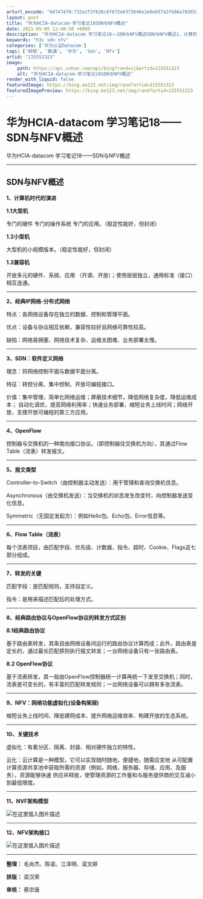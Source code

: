 ```yaml
---
arturl_encode: "68747470:733a2f2f626c6f672e6373646e2e6e65742f686a783032302f:61727469636c652f64657461696c732f313135353531333233"
layout: post
title: "华为HCIA-datacom-学习笔记18SDN与NFV概述"
date: 2021-05-05 12:40:58 +0800
description: "华为HCIA-datacom 学习笔记18——SDN与NFV概述SDN与NFV概述1、计算机时代的演"
keywords: "h3c sdn nfv"
categories: ['华为认证Datacom']
tags: ['网络', '数通', '华为', 'Sdn', 'Nfv']
artid: "115551323"
image:
    path: https://api.vvhan.com/api/bing?rand=sj&artid=115551323
    alt: "华为HCIA-datacom-学习笔记18SDN与NFV概述"
render_with_liquid: false
featuredImage: https://bing.ee123.net/img/rand?artid=115551323
featuredImagePreview: https://bing.ee123.net/img/rand?artid=115551323
---
```


# 华为HCIA-datacom 学习笔记18——SDN与NFV概述

华为HCIA-datacom 学习笔记18——SDN与NFV概述

---

## SDN与NFV概述

**1、计算机时代的演进**
  

**1.1大型机**
  
专门的硬件 专门的操作系统 专门的应用。（稳定性能好，但封闭）
  
**1.2小型机**
  
大型机的小规模版本。（稳定性能好，但封闭）
  
**1.3兼容机**
  
开放多元的硬件、系统、应用 （开源、开放）；使用层层独立，通用标准（接口）相互连通。

---

**2、经典IP网络-分布式网络**
  

特点：各网络设备存在独立的数据、控制和管理平面。
  
优点：设备与协议相互依赖，兼容性较好且网络可靠性较高。
  
缺陷：网络易拥塞、网络技术复杂、运维太困难、业务部署太慢。

---

**3、SDN：软件定义网络**
  

理念：将网络控制平面与数据平面分离。
  
特征：转控分离、集中控制、开放可编程接口。
  
价值：集中管理，简单化网络运维；屏蔽技术细节，降低网络复杂度，降低运维成本； 自动化调优，提高网络利用率；快速业务部署，缩短业务上线时间；网络开放，支撑开放可编程的第三方应用。

---

**4、OpenFlow**
  

控制器与交换机的一种南向接口协议。（即控制器往交换机方向），其通过Flow Table（流表）转发报文。

---

**5、报文类型**
  

Controller-to-Switch（由控制器主动发送）：用于管理和查询交换机信息。
  
Asynchronous（由交换机发送）：当交换机的状态发生改变时，向控制器发送变化信息。
  
Symmetric（无固定发起方）：例如Hello包、Echo包、Error信息等。

---

**6、Flow Table（流表）**
  

每个流表项目，由匹配字段、优先级、计数器、指令、超时、Cookie、Flags这七部分组成。

---

**7、转发的关键**
  

匹配字段：是匹配规则，支持自定义。
  
指令：是用来描述匹配后的处理方式。

---

**8、经典路由协议与OpenFlow协议的转发方式区别**
  

**8.1经典路由协议**
  
基于路由表转发，其条目由网络设备间运行的路由协议计算而成；此外，路由表是定长的，通过最长匹配原则执行报文转发；一台网络设备只有一张路由表。
  
**8.2 OpenFlow协议**
  
基于流表转发，其一般由OpenFlow控制器统一计算再统一下发至交换机；同时，流表是可变长的，有丰富的匹配转发规则；一台网络设备可以拥有多张流表。

---

**9、NFV：网络功能虚拟化(设备构架层)**
  

缩短业务上线时间、降低建网成本、提升网络运维效率、构建开放的生态系统。

---

**10、关键技术**
  

虚拟化：有着分区、隔离、封装、相对硬件独立的特性。
  
云化：云计算是一种模型，它可以实现随时随地，便捷地，随需应变地 从可配置计算资源共享池中获取所需的资源（例如，网络、服务器、存储、应用、及服务），资源能够快速 供应并释放，使管理资源的工作量和与服务提供商的交互减小到最低限度。

---

**11、NVF架构模型**
  
![在这里插入图片描述](https://i-blog.csdnimg.cn/blog_migrate/fb3f97bd217014e8b074c74a2c385d78.png#pic_center)

---

**12、NFV架构接口**
  
![在这里插入图片描述](https://i-blog.csdnimg.cn/blog_migrate/0f7041849b3b3356e734398f013e4ffd.png#pic_center)

---

**整理：**
毛尚杰、陈诺、江泽明、梁文婷
  
**排版：**
梁汉荣
  
**审核：**
蔡宗唐